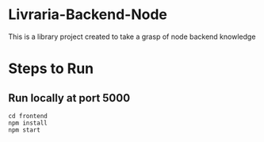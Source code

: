 # Livraria-Backend-Node

This is a library project created to take a grasp of node backend knowledge

# Steps to Run

## Run locally at port 5000
```
cd frontend
npm install
npm start
```

